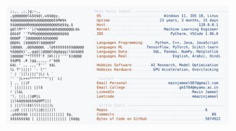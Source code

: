 <picture>
  <source srcset="https://raw.githubusercontent.com/mmazinjameel/mmazinjameel/main/dark_mode.svg?v=1740019346" media="(prefers-color-scheme: dark)">
  <img src="https://raw.githubusercontent.com/mmazinjameel/mmazinjameel/main/light_mode.svg?v=1740019346">
</picture>
